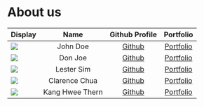 # About us

| Display                                             |      Name       |               Github Profile                |             Portfolio             |
|-----------------------------------------------------|:---------------:|:-------------------------------------------:|:---------------------------------:|
| ![](https://via.placeholder.com/100.png?text=Photo) |    John Doe     |        [Github](https://github.com/)        | [Portfolio](docs/team/johndoe.md) |
| ![](https://via.placeholder.com/100.png?text=Photo) |     Don Joe     |        [Github](https://github.com/)        | [Portfolio](docs/team/johndoe.md) |
| ![](https://via.placeholder.com/100.png?text=Photo) |   Lester Sim    |  [Github](https://github.com/lestersimjj)   | [Portfolio](docs/team/johndoe.md) |
| ![](https://via.placeholder.com/100.png?text=Photo) |  Clarence Chua  | [Github](https://github.com/cheshire-doge)  | [Portfolio](docs/team/johndoe.md) |
| ![](https://via.placeholder.com/100.png?text=Photo) | Kang Hwee Thern | [Github](https://github.com/IncompetentDev) | [Portfolio](docs/team/johndoe.md) |

